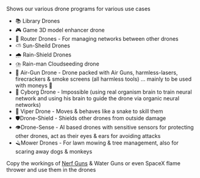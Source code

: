Shows our various drone programs for various use cases
- 📚 Library Drones
- 🎮 Game 3D model enhancer drone
- 🛜 Router Drones - For managing networks between other drones
- ⛅ Sun-Sheild Drones
- 🌧️ Rain-Shield Drones
- ⛈️ Rain-man Cloudseeding drone
- 🔫 Air-Gun Drone - Drone packed with Air Guns, harmless-lasers, firecrackers & smoke screens (all harmless tools) ... mainly to be used with moneys 🐒
- 🤖 Cyborg Drone - Impossible (using real organism brain to train neural network and using his brain to guide the drone via organic neural networks)
- 🐍 Viper Drone - Moves & behaves like a snake to skill them
- 🛡️Drone-Shield - Shields other drones from outside damage
- 👁️Drone-Sense - AI based drones with sensitive sensors for protecting other drones, act as their eyes & ears for avoiding attacks
- 🪒Mower Drones - For lawn mowing & tree management, also for scaring away dogs & monkeys

Copy the workings of [Nerf Guns](https://youtube.com/shorts/iDLAp6pRCao?si=dhzWTTYIcJ4EX46I) & Water Guns or even SpaceX flame thrower and use them in the drones
